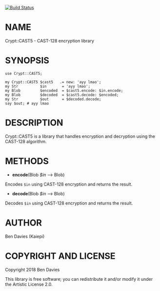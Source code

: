 [![Build Status](https://travis-ci.org/Kaiepi/p6-Crypt-CAST5.svg?branch=master)](https://travis-ci.org/Kaiepi/p6-Crypt-CAST5)

NAME
====

Crypt::CAST5 - CAST-128 encryption library

SYNOPSIS
========

    use Crypt::CAST5;

    my Crypt::CAST5 $cast5   .= new: 'ayy lmao';
    my Str          $in       = 'ayy lmao';
    my Blob         $encoded  = $cast5.encode: $in.encode;
    my Blob         $decoded  = $cast5.decode: $encoded;
    my Str          $out      = $decoded.decode;
    say $out; # ayy lmao

DESCRIPTION
===========

Crypt::CAST5 is a library that handles encryption and decryption using the CAST-128 algorithm.

METHODS
=======

  * **encode**(Blob *$in* --> Blob)

Encodes `$in` using CAST-128 encryption and returns the result.

  * **decode**(Blob *$in* --> Blob)

Decodes `$in` using CAST-128 encryption and returns the result.

AUTHOR
======

Ben Davies (Kaiepi)

COPYRIGHT AND LICENSE
=====================

Copyright 2018 Ben Davies

This library is free software; you can redistribute it and/or modify it under the Artistic License 2.0.

